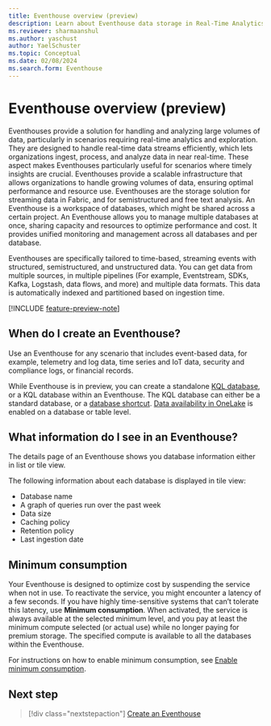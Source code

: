 ```yaml
---
title: Eventhouse overview (preview)
description: Learn about Eventhouse data storage in Real-Time Analytics.
ms.reviewer: sharmaanshul
ms.author: yaschust
author: YaelSchuster
ms.topic: Conceptual
ms.date: 02/08/2024
ms.search.form: Eventhouse
---
```

# Eventhouse overview (preview)

Eventhouses provide a solution for handling and analyzing large volumes of data, particularly in scenarios requiring real-time analytics and exploration. They are designed to handle real-time data streams efficiently, which lets organizations ingest, process, and analyze data in near real-time. These aspect makes Eventhouses particularly useful for scenarios where timely insights are crucial. Eventhouses provide a scalable infrastructure that allows organizations to handle growing volumes of data, ensuring optimal performance and resource use. Eventhouses are the storage solution for streaming data in Fabric, and for semistructured and free text analysis. An Eventhouse is a workspace of databases, which might be shared across a certain project. An Eventhouse allows you to manage multiple databases at once, sharing capacity and resources to optimize performance and cost. It provides unified monitoring and management across all databases and per database.

Eventhouses are specifically tailored to time-based, streaming events with structured, semistructured, and unstructured data. You can get data from multiple sources, in multiple pipelines (For example, Eventstream, SDKs, Kafka, Logstash, data flows, and more) and multiple data formats. This data is automatically indexed and partitioned based on ingestion time.

[!INCLUDE [feature-preview-note](../includes/feature-preview-note.md)]

## When do I create an Eventhouse?

Use an Eventhouse for any scenario that includes event-based data, for example, telemetry and log data, time series and IoT data, security and compliance logs, or financial records.

While Eventhouse is in preview, you can create a standalone [KQL database](create-database.md), or a KQL database within an Eventhouse. The KQL database can either be a standard database, or a [database shortcut](database-shortcut.md). [Data availability in OneLake](one-logical-copy.md) is enabled on a database or table level.

## What information do I see in an Eventhouse?

The details page of an Eventhouse shows you database information either in list or tile view.

The following information about each database is displayed in tile view:

* Database name
* A graph of queries run over the past week
* Data size
* Caching policy
* Retention policy
* Last ingestion date

## Minimum consumption

Your Eventhouse is designed to optimize cost by suspending the service when not in use. To reactivate the service, you might encounter a latency of a few seconds. If you have highly time-sensitive systems that can’t tolerate this latency, use **Minimum consumption**.  When activated, the service is always available at the selected minimum level, and you pay at least the minimum compute selected (or actual use) while no longer paying for premium storage. The specified compute is available to all the databases within the Eventhouse.

For instructions on how to enable minimum consumption, see [Enable minimum consumption](create-eventhouse.md#enable-minimum-consumption).

## Next step

> [!div class="nextstepaction"]
> [Create an Eventhouse](create-eventhouse.md)
